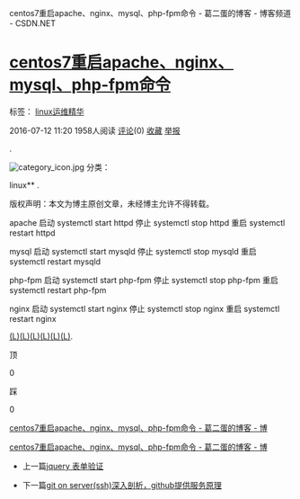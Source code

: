 centos7重启apache、nginx、mysql、php-fpm命令 - 葛二蛋的博客 - 博客频道 - CSDN.NET

#   [centos7重启apache、nginx、mysql、php-fpm命令](http://blog.csdn.net/qq_35278280/article/details/51887333)

  标签： [linux运维精华](http://www.csdn.net/tag/linux%e8%bf%90%e7%bb%b4%e7%b2%be%e5%8d%8e)

 2016-07-12 11:20  1958人阅读    [评论](http://blog.csdn.net/qq_35278280/article/details/51887333#comments)(0)    [收藏](centos7重启apache、nginx、mysql、php-fpm命令%20-%20葛二蛋的博客%20-%20博.md#)    [举报](http://blog.csdn.net/qq_35278280/article/details/51887333#report)

 .

 ![category_icon.jpg](../_resources/760c5ec8c68b26ded5d32a15a75b0d4b.jpg)  分类：

   linux**
 .

版权声明：本文为博主原创文章，未经博主允许不得转载。

apache
启动
systemctl start httpd
停止
systemctl stop httpd
重启
systemctl restart httpd

mysql
启动
systemctl start mysqld
停止
systemctl stop mysqld
重启
systemctl restart mysqld

php-fpm
启动
systemctl start php-fpm
停止
systemctl stop php-fpm
重启
systemctl restart php-fpm

nginx
启动
systemctl start nginx
停止
systemctl stop nginx
重启
systemctl restart nginx

[(L)](http://blog.csdn.net/qq_35278280/article/details/51887333#)[(L)](http://blog.csdn.net/qq_35278280/article/details/51887333#)[(L)](http://blog.csdn.net/qq_35278280/article/details/51887333#)[(L)](http://blog.csdn.net/qq_35278280/article/details/51887333#)[(L)](http://blog.csdn.net/qq_35278280/article/details/51887333#)[(L)](http://blog.csdn.net/qq_35278280/article/details/51887333#).

顶

0

踩

0

[centos7重启apache、nginx、mysql、php-fpm命令 - 葛二蛋的博客 - 博](centos7重启apache、nginx、mysql、php-fpm命令%20-%20葛二蛋的博客%20-%20博.md#)

 [centos7重启apache、nginx、mysql、php-fpm命令 - 葛二蛋的博客 - 博](centos7重启apache、nginx、mysql、php-fpm命令%20-%20葛二蛋的博客%20-%20博.md#)

- 上一篇[jquery 表单验证](http://blog.csdn.net/qq_35278280/article/details/51887241)

- 下一篇[git on server(ssh)深入剖析，github提供服务原理](http://blog.csdn.net/qq_35278280/article/details/51889741)